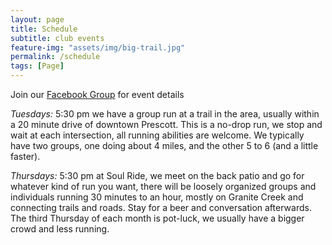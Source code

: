 ```yaml
---
layout: page
title: Schedule
subtitle: club events
feature-img: "assets/img/big-trail.jpg"
permalink: /schedule
tags: [Page]
---
```


Join our [Facebook Group](https://www.facebook.com/groups/1909677022694360/) for
event details

*Tuesdays:* 5:30 pm we have a group run at a trail in the area, usually within a
20 minute drive of downtown Prescott. This is a no-drop run, we stop and wait at
each intersection, all running abilities are welcome. We typically have two
groups, one doing about 4 miles, and the other 5 to 6 (and a little faster).

*Thursdays:* 5:30 pm at Soul Ride, we meet on the back patio and go for whatever
kind of run you want, there will be loosely organized groups and individuals running 30 minutes
to an hour, mostly on Granite Creek and connecting trails and roads. Stay for a
beer and conversation afterwards. The third Thursday of each month is pot-luck, we
usually have a bigger crowd and less running.
